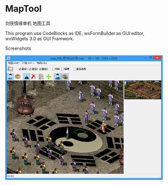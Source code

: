 MapTool
=======

剑侠情缘单机 地图工具

This program use CodeBlocks as IDE, wxFormBuilder as GUI editor, wxWidgets 3.0 as GUI Framwork.

Screenshots

![01](Screenshots/01.jpg)